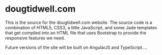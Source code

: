 # dougtidwell.com
This is the source for the dougtidwell.com website. The source code is a combination of HTML5, CSS3, a little JavaScript, and some Jade templates that get compiled into an HTML file that uses Bootstrap to provide the responsive features we need. 

Future versions of the site will be built on AngularJS and TypeScript....
